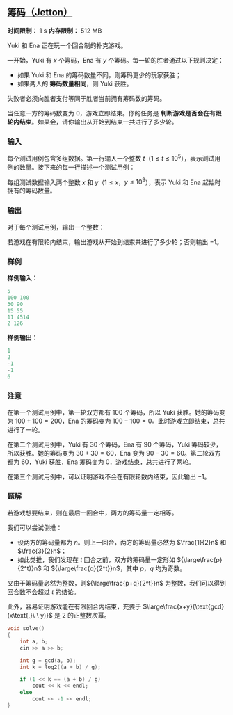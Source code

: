 ## [筹码（Jetton）](https://ac.nowcoder.com/acm/contest/108300/J)

**时间限制：** 1 s
**内存限制：** 512 MB



Yuki 和 Ena 正在玩一个回合制的扑克游戏。

一开始，Yuki 有 $x$ 个筹码，Ena 有 $y$ 个筹码。每一轮的胜者通过以下规则决定：

* 如果 Yuki 和 Ena 的筹码数量不同，则筹码更少的玩家获胜；
* 如果两人的 **筹码数量相同**，则 Yuki 获胜。

失败者必须向胜者支付等同于胜者当前拥有筹码数的筹码。

当任意一方的筹码数变为 $0$，游戏立即结束。你的任务是 **判断游戏是否会在有限轮内结束**。如果会，请你输出从开始到结束一共进行了多少轮。







### 输入

每个测试用例包含多组数据。第一行输入一个整数 $t$（$1 \le t \le 10^5$），表示测试用例的数量。接下来的每一行描述一个测试用例：

每组测试数据输入两个整数 $x$ 和 $y$（$1 \le x$，$y \le 10^9$），表示 Yuki 和 Ena 起始时拥有的筹码数量。





### 输出

对于每个测试用例，输出一个整数： 

若游戏在有限轮内结束，输出游戏从开始到结束共进行了多少轮；否则输出 $-1$。





### 样例

**样例输入：**

```cpp
5
100 100
30 90
15 55
11 4514
2 126
```



**样例输出：**

```cpp
1
2
-1
-1
6
```





### 注意

在第一个测试用例中，第一轮双方都有 $100$ 个筹码，所以 Yuki 获胜。她的筹码变为 $100 + 100 = 200$，Ena 的筹码变为 $100 - 100 = 0$。此时游戏立即结束，总共进行了一轮。

在第二个测试用例中，Yuki 有 $30$ 个筹码，Ena 有 $90$ 个筹码，Yuki 筹码较少，所以获胜。她的筹码变为 $30 + 30 = 60$，Ena 变为 $90 - 30 = 60$。第二轮双方都为 $60$，Yuki 获胜，Ena 筹码变为 $0$，游戏结束，总共进行了两轮。

在第三个测试用例中，可以证明游戏不会在有限轮数内结束，因此输出 $-1$。





### 题解

若游戏想要结束，则在最后一回合中，两方的筹码量一定相等。

我们可以尝试倒推：

* 设两方的筹码量都为 $n$。则上一回合，两方的筹码量必然为 $\frac{1}{2}n$ 和 $\frac{3}{2}n$；
* 如此类推，我们发现在 $t$ 回合之前，双方的筹码量一定形如 ${\large\frac{p}{2^t}}n$ 和 ${\large\frac{q}{2^t}}n$，其中 $p$，$q$ 均为奇数。

又由于筹码量必然为整数，则${\large\frac{p+q}{2^t}}n$ 为整数，我们可以得到回合数不会超过 $t$ 的结论。

此外，容易证明游戏能在有限回合内结束，充要于 $\large\frac{x+y}{\text{gcd}(x\text{,}\ \ y)}$ 是 $2$ 的正整数次幂。



```cpp
void solve()
{
	int a, b;
	cin >> a >> b;

	int g = gcd(a, b);
	int k = log2((a + b) / g);

	if (1 << k == (a + b) / g)
		cout << k << endl;
	else
		cout << -1 << endl;
}
```